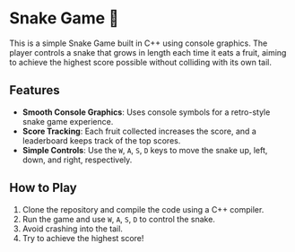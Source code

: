 # Snake Game 🐍

This is a simple Snake Game built in C++ using console graphics. The player controls a snake that grows in length each time it eats a fruit, aiming to achieve the highest score possible without colliding with its own tail.

## Features
- **Smooth Console Graphics**: Uses console symbols for a retro-style snake game experience.
- **Score Tracking**: Each fruit collected increases the score, and a leaderboard keeps track of the top scores.
- **Simple Controls**: Use the `W`, `A`, `S`, `D` keys to move the snake up, left, down, and right, respectively.

## How to Play
1. Clone the repository and compile the code using a C++ compiler.
2. Run the game and use `W`, `A`, `S`, `D` to control the snake.
3. Avoid crashing into the tail.
4. Try to achieve the highest score!
